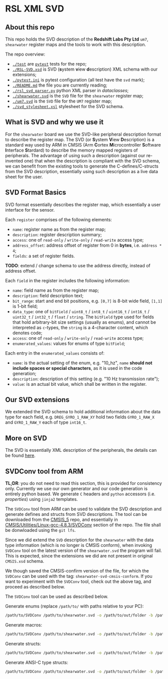# RSL XML SVD

## About this repo

This repo holds the SVD description of the **Redshift Labs Pty Ltd**
`um7`, `shearwater` register maps and the tools to work with this description.

The repo overview:

* [`./test`](./test) are [`pytest`](https://docs.pytest.org/en/latest/) tests for the repo;
* [`./RSL-SVD.xsd`](./RSL-SVD.xsd) is SVD (**s**ystem **v**iew **d**escription) XML schema with our extensions;
* [`./pytest.ini`](./pytest.ini) is pytest configuration (all test have the `svd` mark);
* [`./README.md`](./README.md) the file you are currently reading;
* [`./rsl_svd_parser.py`](./rsl_svd_parser.py) python XML parser in *dataclasses*;
* [`./shearwater.svd`](./shearwater.svd) is the `SVD` file for the `shearwater` register map;
* [`./um7.svd`](./um7.svd) is the `SVD` file for the `UM7` register map;
* [`./svd_stylesheet.xsl`](./svd_stylesheet.xsl) stylesheet for the SVD schema.

## What is SVD and why we use it

For the `shearwater` board we use the SVD-like peripheral description
format to describe the register map.
The SVD (or **S**ystem **V**iew **D**escription) is a standard way used by ARM in 
CMSIS (Arm **C**ortex **M**icrocontroller **S**oftware **I**nterface **S**tardard)
to describe the memory mapped registers of peripherals.
The advantage of using such a description (against our re-invented one) that
when the description is compliant with the SVD schema, we can benefit from
the existing tools to generate the C-defines/C-structs 
from the SVD description, essentially using such description
as a live data sheet for the user.

## SVD Format Basics

SVD format essentially describes the register map, which essentially a
user interface for the sensor. 

Each `register` comprises of the following elements:

* `name`: register name as from the register map;
* `description`: register description summary;
* `access`: one of `read-only` / `write-only` / `read-write` access type;
* `address_offset`: address offset of register from 0 in **bytes**, i.e. `address * 4`;
* `fields`: a set of register fields.

**TODO**: extend / change schema to use the address directly, instead of 
address offset.

Each `field` in the register includes the following information:

* `name`: field name as from the register map;
* `description`: field description text;
* `bit_range`: start and end bit positions, e.g. `[0,7]` is 8-bit wide field, `[1,1]` is 1-bit field;
* `data_type`: one of `bitField` / `uint8_t` / `int8_t` / `uint16_t` / `int16_t` / 
`uint32_t` / `int32_t` / `float` / `string`. The `bitField` type used for fields that 
hold arbitrary-bit size settings (usually as enums), and cannot be interpreted as `c`-types, 
the `string` is a 4-character content, which denotes code;
* `access`: one of `read-only` / `write-only` / `read-write` access type;
* `enumerated_values`: values for enums of type `bitField`;

Each entry in the `enumerated_values` consists of:
* `name`: is the actual setting of the enum, e.g. "10_hz", 
`name` **should not include spaces or special characters**, as it is used in the 
code generation; 
* `description`: description of this setting (e.g. "10 Hz transmission rate");
* `value`: is an actual bit value, which shall be written in the register.


## Our SVD extensions

We extended the SVD schema to hold additional information about the data type for 
each field, e.g. `DREG_GYRO_1_RAW_XY` hold two fields `GYRO_1_RAW_X` and `GYRO_1_RAW_Y` each of type 
`int16_t`.

## More on SVD

The SVD is essentially XML description of the peripherals, the details
can be found [here](https://www.keil.com/pack/doc/CMSIS/SVD/html/index.html).

## SVDConv tool from ARM

**TL;DR**: you do not need to read this section, this is provided for consistency only. Currently we use our own generator
and our code generation is entirely python based.
We generate `C` headers and `python` accessors (i.e. *properties*) using `jinja2` templates. 

The `SVDConv` tool from ARM can be used to validate the SVD description 
and generate defines and structs from SVD descriptions.
The tool can be downloaded from the 
[CMSIS_5](https://github.com/ARM-software/CMSIS_5/) repo, and 
essentially in 
[CMSIS/Utilities/Linux-gcc-4.8.3/SVDConv](https://github.com/ARM-software/CMSIS_5/blob/develop/CMSIS/Utilities/Linux-gcc-4.8.3/SVDConv)
section of the repo.
The file shall be donwloaded using the `git lfs`.

Since we did extend the `SVD` description for the `shearwater` with the 
data type information (which is no longer is CMSIS conform), when invoking
`SVDConv` tool on the latest version of the `shearwater.svd` the program 
will fail. This is expected, since the extensions we did are not 
present in original `CMSIS.xsd` schema.

We though saved the CMSIS-confirm version of the file,
for which the `SVDConv` can be used with the tag: `shearwater-svd-cmsis-conform`.
If you want to experiment with the `SVDConv` tool, check out the above tag, 
and proceed as described below.

The `SVDConv` tool can be used as described below.

Generate enums (replace `/path/to/` with paths relative to your PC):

```sh
/path/to/SVDConv /path/to/shearwater.svd -o /path/to/out/folder -b /path/to/log --generate=header --debug-headerfile --fields=enum 
```

Generate macros:

```sh
/path/to/SVDConv /path/to/shearwater.svd -o /path/to/out/folder -b /path/to/log --generate=header --debug-headerfile --fields=macro 
```

Generate structs:

```sh
/path/to/SVDConv /path/to/shearwater.svd -o /path/to/out/folder -b /path/to/log --generate=header --debug-headerfile --fields=struct 
```

Generate ANSI-C type structs:

```sh
/path/to/SVDConv /path/to/shearwater.svd -o /path/to/out/folder -b /path/to/log --generate=header --debug-headerfile --fields=ansic 
```
